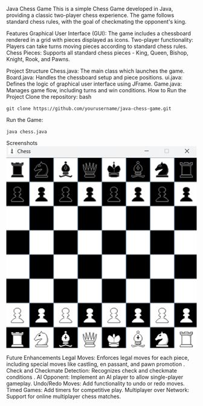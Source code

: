 Java Chess Game
This is a simple Chess Game developed in Java, providing a classic two-player chess experience. The game follows standard chess rules, with the goal of checkmating the opponent's king.

Features
Graphical User Interface (GUI): The game includes a chessboard rendered in a grid with pieces displayed as icons.
Two-player functionality: Players can take turns moving pieces according to standard chess rules.
Chess Pieces: Supports all standard chess pieces - King, Queen, Bishop, Knight, Rook, and Pawns.

Project Structure
Chess.java: The main class which launches the game.
Board.java: Handles the chessboard setup and piece positions.
ui.java: Defines the logic of graphical user interface using JFrame.
Game.java: Manages game flow, including turns and win conditions.
How to Run the Project
Clone the repository:
bash
```console
git clone https://github.com/yourusername/java-chess-game.git
```

Run the Game:
```console
java chess.java
```
Screenshots
![alt text](./game_screenshot.png)

Future Enhancements
Legal Moves: Enforces legal moves for each piece, including special moves like castling, en passant, and pawn promotion .
Check and Checkmate Detection: Recognizes check and checkmate conditions .
AI Opponent: Implement an AI player to allow single-player gameplay.
Undo/Redo Moves: Add functionality to undo or redo moves.
Timed Games: Add timers for competitive play.
Multiplayer over Network: Support for online multiplayer chess matches.
